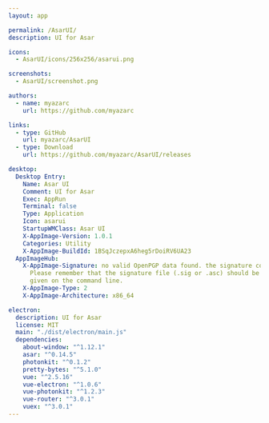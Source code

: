 ```yaml
---
layout: app

permalink: /AsarUI/
description: UI for Asar

icons:
  - AsarUI/icons/256x256/asarui.png

screenshots:
  - AsarUI/screenshot.png

authors:
  - name: myazarc
    url: https://github.com/myazarc

links:
  - type: GitHub
    url: myazarc/AsarUI
  - type: Download
    url: https://github.com/myazarc/AsarUI/releases

desktop:
  Desktop Entry:
    Name: Asar UI
    Comment: UI for Asar
    Exec: AppRun
    Terminal: false
    Type: Application
    Icon: asarui
    StartupWMClass: Asar UI
    X-AppImage-Version: 1.0.1
    Categories: Utility
    X-AppImage-BuildId: 1BSqJczepxA6heg5rDoiRV6UA23
  AppImageHub:
    X-AppImage-Signature: no valid OpenPGP data found. the signature could not be verified.
      Please remember that the signature file (.sig or .asc) should be the first file
      given on the command line.
    X-AppImage-Type: 2
    X-AppImage-Architecture: x86_64

electron:
  description: UI for Asar
  license: MIT
  main: "./dist/electron/main.js"
  dependencies:
    about-window: "^1.12.1"
    asar: "^0.14.5"
    photonkit: "^0.1.2"
    pretty-bytes: "^5.1.0"
    vue: "^2.5.16"
    vue-electron: "^1.0.6"
    vue-photonkit: "^1.2.3"
    vue-router: "^3.0.1"
    vuex: "^3.0.1"
---
```

